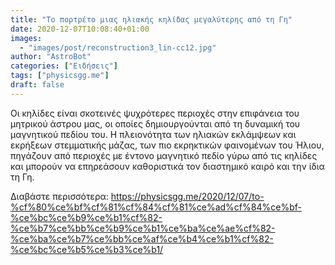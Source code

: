 ```yaml
---
title: "To πορτρέτο μιας ηλιακής κηλίδας μεγαλύτερης από τη Γη"
date: 2020-12-07T10:08:40+01:00
images:
  - "images/post/reconstruction3_lin-cc12.jpg"
author: "AstroBot"
categories: ["Ειδήσεις"]
tags: ["physicsgg.me"]
draft: false
---
```


Οι κηλίδες είναι σκοτεινές ψυχρότερες περιοχές στην επιφάνεια του μητρικού άστρου μας, οι οποίες δημιουργούνται από τη δυναμική του μαγνητικού πεδίου του. Η πλειονότητα των ηλιακών εκλάμψεων και εκρήξεων στεμματικής μάζας, των πιο εκρηκτικών φαινομένων του Ήλιου, πηγάζουν από περιοχές με έντονο μαγνητικό πεδίο γύρω από τις κηλίδες και μπορούν να επηρεάσουν καθοριστικά τον διαστημικό καιρό και την ίδια τη Γη.

Διαβάστε περισσότερα: https://physicsgg.me/2020/12/07/to-%cf%80%ce%bf%cf%81%cf%84%cf%81%ce%ad%cf%84%ce%bf-%ce%bc%ce%b9%ce%b1%cf%82-%ce%b7%ce%bb%ce%b9%ce%b1%ce%ba%ce%ae%cf%82-%ce%ba%ce%b7%ce%bb%ce%af%ce%b4%ce%b1%cf%82-%ce%bc%ce%b5%ce%b3%ce%b1/
